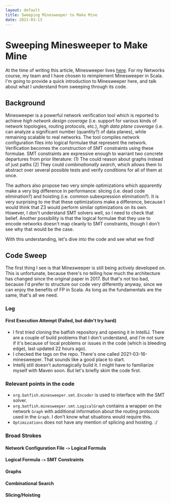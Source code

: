 ```yaml
---
layout: default
title: Sweeping Minesweeper to Make Mine
date: 2021-03-13
---
```


Sweeping Minesweeper to Make Mine
=================================

At the time of writing this article, Minesweeper lives 
[here](https://github.com/batfish/batfish/tree/master/projects/minesweeper).
For my Networks course, my team and I have chosen to reimplement Minesweeper
in Scala. I'm going to provide a quick introduction to Minesweeper here, and
talk about what I understand from sweeping through its code.

Background
----------

Minesweeper is a powerful network verification tool which is reported to 
achieve *high network design coverage* (i.e. support for various kinds of 
network topologies, routing protocols, etc.), *high data plane coverage* (i.e. 
can analyze a significant number (quantity?) of data planes), while remaining
scalable to real networks. The tool compiles network configuration files into
logical formulae that represent the network. Verification becomes the 
construction of SMT constraints using these formulae. SMT constraints are
expressive enough to warrant two concrete departures from prior literature:
(1) The could reason about graphs instead of just paths
(2) They could *combinationally search*, which allows them to abstract over 
    several possible tests and verify conditions for all of them at once.

The authors also propose two very simple optimizations which apparently make a 
very big difference in performance: slicing (i.e. dead code elimination?) and
hoisting (i.e. common subexpression elimination?). It is very surprising to me
that these optimizations make a difference, because I would think that Z3 
would perform similar optimizations on its own. However, I don't understand SMT
solvers well, so I need to check that belief. Another possibility is that the 
logical formulae that they use to encode networks doesn't map cleanly to SMT
constraints, though I don't see why that would be the case.

With this understanding, let's dive into the code and see what we find!

Code Sweep
----------

The first thing I see is that Minesweeper is still being actively developed on.
This is unfortunate, because there's no telling how much the architecture has
changed since the original paper in 2017. But that's not too bad, because I'd
prefer to structure our code very differently anyway, since we can enjoy the
benefits of FP in Scala. As long as the fundamentals are the same, that's all 
we need.

### Log
#### First Execution Attempt (Failed, but didn't try hard)

- I first tried cloning the batfish repository and opening it in IntelliJ. There
  are a couple of build problems that I don't understand, and I'm not sure if
  it's because of local problems or issues in the code (which is bleeding edge),
  last updated 22 hours ago).  
- I checked the tags on the repo. There's one called 2021-03-16-minesweeper.
  That sounds like a good place to start.
- Intellij still doesn't automagically build it. I might have to familiarize
  myself with Maven soon. But let's briefly skim the code first.

### Relevant points in the code

- `org.batfish.minesweeper.smt.Encoder` is used to interface with the SMT 
  solver.
- `org.batfish.minesweeper.smt.LogicalGraph` contains a wrapper on the network
  `Graph` with additional information about the routing protocols used in the
  `Graph`. I don't know what situations would require this.
- `Optimizations` does not have any mention of splicing and hoisting. :/


### Broad Strokes
#### Network Configuration File `->` Logical Formula

#### Logical Formula `->` SMT Constraints

#### Graphs

#### Combinational Search

#### Slicing/Hoisting
